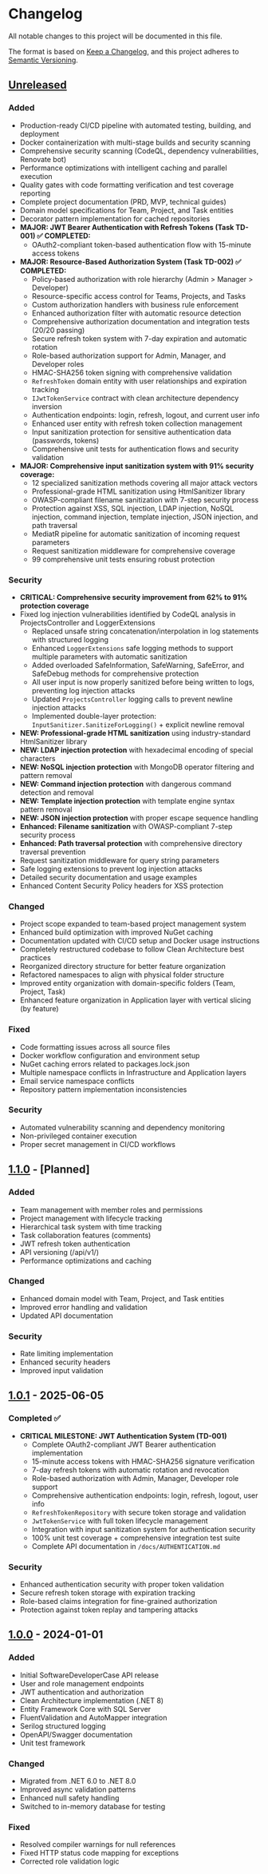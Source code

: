 # Changelog

All notable changes to this project will be documented in this file.

The format is based on [Keep a Changelog](https://keepachangelog.com/en/1.1.0/),
and this project adheres to [Semantic Versioning](https://semver.org/spec/v2.0.0.html).

## [Unreleased]

### Added

- Production-ready CI/CD pipeline with automated testing, building, and deployment
- Docker containerization with multi-stage builds and security scanning
- Comprehensive security scanning (CodeQL, dependency vulnerabilities, Renovate bot)
- Performance optimizations with intelligent caching and parallel execution
- Quality gates with code formatting verification and test coverage reporting
- Complete project documentation (PRD, MVP, technical guides)
- Domain model specifications for Team, Project, and Task entities
- Decorator pattern implementation for cached repositories
- **MAJOR: JWT Bearer Authentication with Refresh Tokens (Task TD-001) ✅ COMPLETED:**
  - OAuth2-compliant token-based authentication flow with 15-minute access tokens
- **MAJOR: Resource-Based Authorization System (Task TD-002) ✅ COMPLETED:**
  - Policy-based authorization with role hierarchy (Admin > Manager > Developer)
  - Resource-specific access control for Teams, Projects, and Tasks
  - Custom authorization handlers with business rule enforcement
  - Enhanced authorization filter with automatic resource detection
  - Comprehensive authorization documentation and integration tests (20/20 passing)
  - Secure refresh token system with 7-day expiration and automatic rotation
  - Role-based authorization support for Admin, Manager, and Developer roles
  - HMAC-SHA256 token signing with comprehensive validation
  - `RefreshToken` domain entity with user relationships and expiration tracking
  - `IJwtTokenService` contract with clean architecture dependency inversion
  - Authentication endpoints: login, refresh, logout, and current user info
  - Enhanced user entity with refresh token collection management
  - Input sanitization protection for sensitive authentication data (passwords, tokens)
  - Comprehensive unit tests for authentication flows and security validation
- **MAJOR: Comprehensive input sanitization system with 91% security coverage:**
  - 12 specialized sanitization methods covering all major attack vectors
  - Professional-grade HTML sanitization using HtmlSanitizer library
  - OWASP-compliant filename sanitization with 7-step security process
  - Protection against XSS, SQL injection, LDAP injection, NoSQL injection, command injection, template injection, JSON injection, and path traversal
  - MediatR pipeline for automatic sanitization of incoming request parameters
  - Request sanitization middleware for comprehensive coverage
  - 99 comprehensive unit tests ensuring robust protection

### Security

- **CRITICAL: Comprehensive security improvement from 62% to 91% protection coverage**
- Fixed log injection vulnerabilities identified by CodeQL analysis in ProjectsController and LoggerExtensions
  - Replaced unsafe string concatenation/interpolation in log statements with structured logging
  - Enhanced `LoggerExtensions` safe logging methods to support multiple parameters with automatic sanitization
  - Added overloaded SafeInformation, SafeWarning, SafeError, and SafeDebug methods for comprehensive protection
  - All user input is now properly sanitized before being written to logs, preventing log injection attacks
  - Updated `ProjectsController` logging calls to prevent newline injection attacks
  - Implemented double-layer protection: `InputSanitizer.SanitizeForLogging()` + explicit newline removal
- **NEW: Professional-grade HTML sanitization** using industry-standard HtmlSanitizer library
- **NEW: LDAP injection protection** with hexadecimal encoding of special characters
- **NEW: NoSQL injection protection** with MongoDB operator filtering and pattern removal
- **NEW: Command injection protection** with dangerous command detection and removal
- **NEW: Template injection protection** with template engine syntax pattern removal
- **NEW: JSON injection protection** with proper escape sequence handling
- **Enhanced: Filename sanitization** with OWASP-compliant 7-step security process
- **Enhanced: Path traversal protection** with comprehensive directory traversal prevention
- Request sanitization middleware for query string parameters
- Safe logging extensions to prevent log injection attacks
- Detailed security documentation and usage examples
- Enhanced Content Security Policy headers for XSS protection

### Changed

- Project scope expanded to team-based project management system
- Enhanced build optimization with improved NuGet caching
- Documentation updated with CI/CD setup and Docker usage instructions
- Completely restructured codebase to follow Clean Architecture best practices
- Reorganized directory structure for better feature organization
- Refactored namespaces to align with physical folder structure
- Improved entity organization with domain-specific folders (Team, Project, Task)
- Enhanced feature organization in Application layer with vertical slicing (by feature)

### Fixed

- Code formatting issues across all source files
- Docker workflow configuration and environment setup
- NuGet caching errors related to packages.lock.json
- Multiple namespace conflicts in Infrastructure and Application layers
- Email service namespace conflicts
- Repository pattern implementation inconsistencies

### Security

- Automated vulnerability scanning and dependency monitoring
- Non-privileged container execution
- Proper secret management in CI/CD workflows

## [1.1.0] - [Planned]

### Added

- Team management with member roles and permissions
- Project management with lifecycle tracking
- Hierarchical task system with time tracking
- Task collaboration features (comments)
- JWT refresh token authentication
- API versioning (/api/v1/)
- Performance optimizations and caching

### Changed

- Enhanced domain model with Team, Project, and Task entities
- Improved error handling and validation
- Updated API documentation

### Security

- Rate limiting implementation
- Enhanced security headers
- Improved input validation

## [1.0.1] - 2025-06-05

### Completed ✅

- **CRITICAL MILESTONE: JWT Authentication System (TD-001)**
  - Complete OAuth2-compliant JWT Bearer authentication implementation
  - 15-minute access tokens with HMAC-SHA256 signature verification
  - 7-day refresh tokens with automatic rotation and revocation
  - Role-based authorization with Admin, Manager, Developer role support
  - Comprehensive authentication endpoints: login, refresh, logout, user info
  - `RefreshTokenRepository` with secure token storage and validation
  - `JwtTokenService` with full token lifecycle management
  - Integration with input sanitization system for authentication security
  - 100% unit test coverage + comprehensive integration test suite
  - Complete API documentation in `/docs/AUTHENTICATION.md`

### Security

- Enhanced authentication security with proper token validation
- Secure refresh token storage with expiration tracking
- Role-based claims integration for fine-grained authorization
- Protection against token replay and tampering attacks

## [1.0.0] - 2024-01-01

### Added

- Initial SoftwareDeveloperCase API release
- User and role management endpoints
- JWT authentication and authorization
- Clean Architecture implementation (.NET 8)
- Entity Framework Core with SQL Server
- FluentValidation and AutoMapper integration
- Serilog structured logging
- OpenAPI/Swagger documentation
- Unit test framework

### Changed

- Migrated from .NET 6.0 to .NET 8.0
- Improved async validation patterns
- Enhanced null safety handling
- Switched to in-memory database for testing

### Fixed

- Resolved compiler warnings for null references
- Fixed HTTP status code mapping for exceptions
- Corrected role validation logic

[Unreleased]: https://github.com/yourusername/SoftwareDeveloperCase/compare/v1.0.1...HEAD
[1.1.0]: https://github.com/yourusername/SoftwareDeveloperCase/compare/v1.0.1...v1.1.0
[1.0.1]: https://github.com/yourusername/SoftwareDeveloperCase/compare/v1.0.0...v1.0.1
[1.0.0]: https://github.com/yourusername/SoftwareDeveloperCase/releases/tag/v1.0.0
